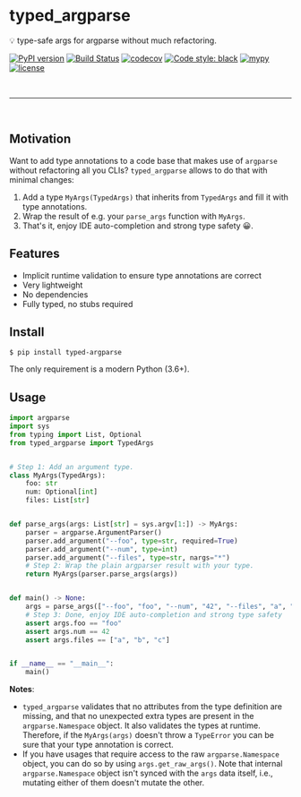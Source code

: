 # typed_argparse


💡 type-safe args for argparse without much refactoring.


[![PyPI version](https://badge.fury.io/py/typed-argparse.svg)](https://badge.fury.io/py/typed_argparse)
[![Build Status](https://github.com/bluenote10/typed_argparse/workflows/ci/badge.svg)](https://github.com/bluenote10/typed_argparse/actions?query=workflow%3Aci)
[![codecov](https://codecov.io/gh/bluenote10/typed_argparse/branch/master/graph/badge.svg?token=6I98R2661Z)](https://codecov.io/gh/bluenote10/typed_argparse)
[![Code style: black](https://img.shields.io/badge/code%20style-black-000000.svg)](https://github.com/psf/black)
[![mypy](https://img.shields.io/badge/mypy-strict-blue)](http://mypy-lang.org/)
[![license](https://img.shields.io/github/license/mashape/apistatus.svg)](LICENSE)


<br>

---

<br>

## Motivation

Want to add type annotations to a code base that makes use of `argparse` without refactoring all you CLIs?
`typed_argparse` allows to do that with minimal changes:

1. Add a type `MyArgs(TypedArgs)` that inherits from `TypedArgs` and fill it with type annotations.
2. Wrap the result of e.g. your `parse_args` function with `MyArgs`.
3. That's it, enjoy IDE auto-completion and strong type safety 😀.


## Features

- Implicit runtime validation to ensure type annotations are correct
- Very lightweight
- No dependencies
- Fully typed, no stubs required


## Install

```console
$ pip install typed-argparse
```

The only requirement is a modern Python (3.6+).


## Usage

```python
import argparse
import sys
from typing import List, Optional
from typed_argparse import TypedArgs


# Step 1: Add an argument type.
class MyArgs(TypedArgs):
    foo: str
    num: Optional[int]
    files: List[str]


def parse_args(args: List[str] = sys.argv[1:]) -> MyArgs:
    parser = argparse.ArgumentParser()
    parser.add_argument("--foo", type=str, required=True)
    parser.add_argument("--num", type=int)
    parser.add_argument("--files", type=str, nargs="*")
    # Step 2: Wrap the plain argparser result with your type.
    return MyArgs(parser.parse_args(args))


def main() -> None:
    args = parse_args(["--foo", "foo", "--num", "42", "--files", "a", "b", "c"])
    # Step 3: Done, enjoy IDE auto-completion and strong type safety
    assert args.foo == "foo"
    assert args.num == 42
    assert args.files == ["a", "b", "c"]


if __name__ == "__main__":
    main()
```

**Notes**:

- `typed_argparse` validates that no attributes from the type definition are missing, and that
  no unexpected extra types are present in the `argparse.Namespace` object. It also validates
  the types at runtime. Therefore, if the `MyArgs(args)` doesn't throw a `TypeError` you can
  be sure that your type annotation is correct.
- If you have usages that require access to the raw `argparse.Namespace` object, you can do 
  so by using `args.get_raw_args()`. Note that internal `argparse.Namespace` object isn't
  synced with the `args` data itself, i.e., mutating either of them doesn't mutate the other.
  
  